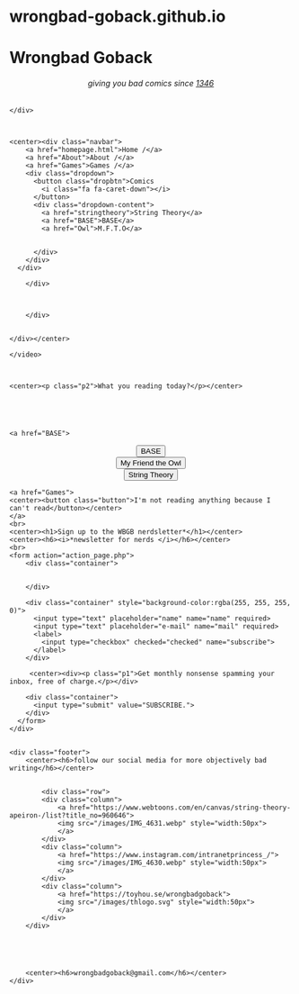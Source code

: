 # wrongbad-goback.github.io
<!DOCTYPE html>
<html lang="en">
<head>
    <div class="background">
    <meta charset="UTF-8">
    <meta name="viewport" content="width=device-width, initial-scale=1.0">
    <title>WBGB Official</title>
    <link rel="stylesheet" type="text/css" href="style.css">
    <div class="header"
    <center><h1><strong>Wrongbad Goback</strong></h1></center>
    <center><h6>giving you <em>bad</em> comics since <a href="https://en.wikipedia.org/wiki/Black_Death">1346</a></h6></center>

    </div>

    

    <center><div class="navbar">
        <a href="homepage.html">Home /</a>
        <a href="About">About /</a>
        <a href="Games">Games /</a>
        <div class="dropdown">
          <button class="dropbtn">Comics
            <i class="fa fa-caret-down"></i>
          </button>
          <div class="dropdown-content">
            <a href="stringtheory">String Theory</a>
            <a href="BASE">BASE</a>
            <a href="Owl">M.F.T.O</a>
        

          </div>
        </div> 
      </div>
    
        </div> 
   


        </div>
        
        
    </div></center>

    </video>
    
    

    <center><p class="p2">What you reading today?</p></center>

   
   

  
    <a href="BASE">
  <center><button class="button2">BASE</button></center>
    </a>
 
  <a href="Owl">
  <center><button class="button2">My Friend the Owl</button></center>
</a>

  <a href="stringtheory">
  <center><button class="button2">String Theory</button></center>
  </a>
    
    <a href="Games">
    <center><button class="button">I'm not reading anything because I can't read</button></center>
    </a>
    <br>
    <center><h1>Sign up to the WBGB nerdsletter*</h1></center>
    <center><h6><i>*newsletter for nerds </i></h6></center>
    <br>
    <form action="action_page.php">
        <div class="container">
          
    
        </div>
      
        <div class="container" style="background-color:rgba(255, 255, 255, 0)">
          <input type="text" placeholder="name" name="name" required>
          <input type="text" placeholder="e-mail" name="mail" required>
          <label>
            <input type="checkbox" checked="checked" name="subscribe">
          </label>
        </div>

         <center><div><p class="p1">Get monthly nonsense spamming your inbox, free of charge.</p></div>
      
        <div class="container">
          <input type="submit" value="SUBSCRIBE.">
        </div>
      </form>
    </div>
    

    <div class="footer">
        <center><h6>follow our social media for more objectively bad writing</h6></center>

        
            <div class="row">
            <div class="column">
                <a href="https://www.webtoons.com/en/canvas/string-theory-apeiron-/list?title_no=960646">
                <img src="/images/IMG_4631.webp" style="width:50px">
                </a>
            </div>
            <div class="column">
                <a href="https://www.instagram.com/intranetprincess_/">
                <img src="/images/IMG_4630.webp" style="width:50px">
                </a>
            </div>
            <div class="column">
                <a href="https://toyhou.se/wrongbadgoback">
                <img src="/images/thlogo.svg" style="width:50px">
                </a>
            </div>
        </div>
    
        

 

        <center><h6>wrongbadgoback@gmail.com</h6></center>
    </div>


    
</head>
<body>
    
</body>
</html>
